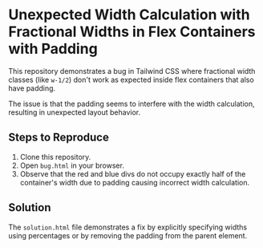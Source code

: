 # Unexpected Width Calculation with Fractional Widths in Flex Containers with Padding
This repository demonstrates a bug in Tailwind CSS where fractional width classes (like `w-1/2`) don't work as expected inside flex containers that also have padding.

The issue is that the padding seems to interfere with the width calculation, resulting in unexpected layout behavior.

## Steps to Reproduce
1. Clone this repository.
2. Open `bug.html` in your browser.
3. Observe that the red and blue divs do not occupy exactly half of the container's width due to padding causing incorrect width calculation.

## Solution
The `solution.html` file demonstrates a fix by explicitly specifying widths using percentages or by removing the padding from the parent element.